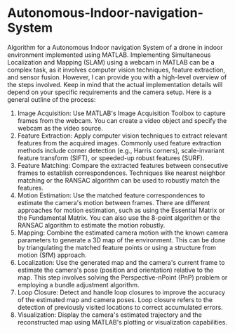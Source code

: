 # Autonomous-Indoor-navigation-System
Algorithm for a Autonomous  Indoor navigation System of a drone in indoor environment implemented using MATLAB.
Implementing Simultaneous Localization and Mapping (SLAM) using a webcam in MATLAB can be a
complex task, as it involves computer vision techniques, feature extraction, and sensor fusion.
However, I can provide you with a high-level overview of the steps involved. Keep in mind that the
actual implementation details will depend on your specific requirements and the camera setup.
Here is a general outline of the process:
1. Image Acquisition: Use MATLAB's Image Acquisition Toolbox to capture frames from the webcam.
You can create a video object and specify the webcam as the video source.
2. Feature Extraction: Apply computer vision techniques to extract relevant features from the
acquired images. Commonly used feature extraction methods include corner detection (e.g., Harris
corners), scale-invariant feature transform (SIFT), or speeded-up robust features (SURF).
3. Feature Matching: Compare the extracted features between consecutive frames to establish
correspondences. Techniques like nearest neighbor matching or the RANSAC algorithm can be used
to robustly match the features.
4. Motion Estimation: Use the matched feature correspondences to estimate the camera's motion
between frames. There are different approaches for motion estimation, such as using the Essential
Matrix or the Fundamental Matrix. You can also use the 8-point algorithm or the RANSAC algorithm
to estimate the motion robustly.
5. Mapping: Combine the estimated camera motion with the known camera parameters to generate
a 3D map of the environment. This can be done by triangulating the matched feature points or using
a structure from motion (SfM) approach.
6. Localization: Use the generated map and the camera's current frame to estimate the camera's
pose (position and orientation) relative to the map. This step involves solving the Perspective-nPoint (PnP) problem or employing a bundle adjustment algorithm.
7. Loop Closure: Detect and handle loop closures to improve the accuracy of the estimated map and
camera poses. Loop closure refers to the detection of previously visited locations to correct
accumulated errors.
8. Visualization: Display the camera's estimated trajectory and the reconstructed map using
MATLAB's plotting or visualization capabilities.
